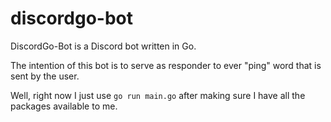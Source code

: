 # discordgo-bot
DiscordGo-Bot is a Discord bot written in Go.

The intention of this bot is to serve as responder to ever "ping" word that is sent by the user.

Well, right now I just use `go run main.go` after making sure I have all the packages available to me.

